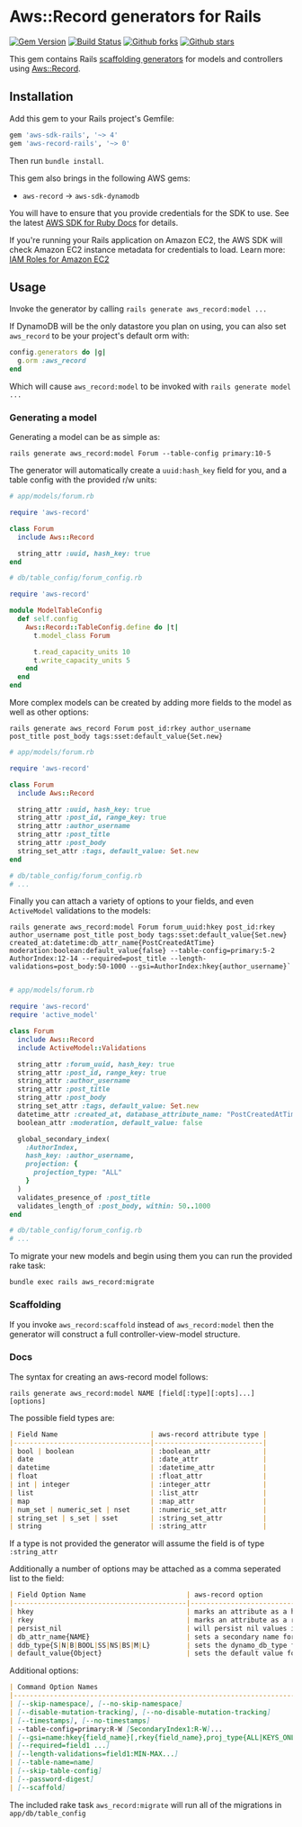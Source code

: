 # Aws::Record generators for Rails

[![Gem Version](https://badge.fury.io/rb/aws-record-rails.svg)](https://badge.fury.io/rb/aws-record-rails)
[![Build Status](https://github.com/aws/aws-record-rails/workflows/CI/badge.svg)](https://github.com/aws/aws-record-rails/actions)
[![Github forks](https://img.shields.io/github/forks/aws/aws-record-rails.svg)](https://github.com/aws/aws-record-rails/network)
[![Github stars](https://img.shields.io/github/stars/aws/aws-record-rails.svg)](https://github.com/aws/aws-record-rails/stargazers)

This gem contains Rails
[scaffolding generators](https://guides.rubyonrails.org/getting_started.html#mvc-and-you)
for models and controllers using
[Aws::Record](https://docs.aws.amazon.com/sdk-for-ruby/aws-record/api/Aws/Record.html).

## Installation

Add this gem to your Rails project's Gemfile:

```ruby
gem 'aws-sdk-rails', '~> 4'
gem 'aws-record-rails', '~> 0'
```

Then run `bundle install`.

This gem also brings in the following AWS gems:

* `aws-record` -> `aws-sdk-dynamodb`

You will have to ensure that you provide credentials for the SDK to use. See the
latest [AWS SDK for Ruby Docs](https://docs.aws.amazon.com/sdk-for-ruby/v3/api/index.html#Configuration)
for details.

If you're running your Rails application on Amazon EC2, the AWS SDK will
check Amazon EC2 instance metadata for credentials to load. Learn more:
[IAM Roles for Amazon EC2](http://docs.aws.amazon.com/AWSEC2/latest/UserGuide/iam-roles-for-amazon-ec2.html)

## Usage

Invoke the generator by calling `rails generate aws_record:model ...`

If DynamoDB will be the only datastore you plan on using, you can also set
`aws_record` to be your project's default orm with:

```ruby
config.generators do |g|
  g.orm :aws_record
end
```

Which will cause `aws_record:model` to be invoked with `rails generate model ...`

### Generating a model

Generating a model can be as simple as:

    rails generate aws_record:model Forum --table-config primary:10-5

The generator will automatically create a `uuid:hash_key` field for you, and
a table config with the provided r/w units:

```ruby
# app/models/forum.rb

require 'aws-record'

class Forum
  include Aws::Record

  string_attr :uuid, hash_key: true
end

# db/table_config/forum_config.rb

require 'aws-record'

module ModelTableConfig
  def self.config
    Aws::Record::TableConfig.define do |t|
      t.model_class Forum

      t.read_capacity_units 10
      t.write_capacity_units 5
    end
  end
end
```

More complex models can be created by adding more fields to the model as well as other options:

    rails generate aws_record Forum post_id:rkey author_username post_title post_body tags:sset:default_value{Set.new}

```ruby
# app/models/forum.rb

require 'aws-record'

class Forum
  include Aws::Record

  string_attr :uuid, hash_key: true
  string_attr :post_id, range_key: true
  string_attr :author_username
  string_attr :post_title
  string_attr :post_body
  string_set_attr :tags, default_value: Set.new
end

# db/table_config/forum_config.rb
# ...
```

Finally you can attach a variety of options to your fields, and even
`ActiveModel` validations to the models:

    rails generate aws_record:model Forum forum_uuid:hkey post_id:rkey author_username post_title post_body tags:sset:default_value{Set.new} created_at:datetime:db_attr_name{PostCreatedAtTime} moderation:boolean:default_value{false} --table-config=primary:5-2 AuthorIndex:12-14 --required=post_title --length-validations=post_body:50-1000 --gsi=AuthorIndex:hkey{author_username}`

```ruby

# app/models/forum.rb

require 'aws-record'
require 'active_model'

class Forum
  include Aws::Record
  include ActiveModel::Validations

  string_attr :forum_uuid, hash_key: true
  string_attr :post_id, range_key: true
  string_attr :author_username
  string_attr :post_title
  string_attr :post_body
  string_set_attr :tags, default_value: Set.new
  datetime_attr :created_at, database_attribute_name: "PostCreatedAtTime"
  boolean_attr :moderation, default_value: false

  global_secondary_index(
    :AuthorIndex,
    hash_key: :author_username,
    projection: {
      projection_type: "ALL"
    }
  )
  validates_presence_of :post_title
  validates_length_of :post_body, within: 50..1000
end

# db/table_config/forum_config.rb
# ...

```

To migrate your new models and begin using them you can run the provided rake task:

    bundle exec rails aws_record:migrate

### Scaffolding

If you invoke `aws_record:scaffold` instead of `aws_record:model` then the
generator will construct a full controller-view-model structure. 

### Docs

The syntax for creating an aws-record model follows:

`rails generate aws_record:model NAME [field[:type][:opts]...] [options]`

The possible field types are:

```markdown
| Field Name                       | aws-record attribute type |
|----------------------------------|---------------------------|
| bool | boolean                   | :boolean_attr             |
| date                             | :date_attr                |
| datetime                         | :datetime_attr            |
| float                            | :float_attr               |
| int | integer                    | :integer_attr             |
| list                             | :list_attr                |
| map                              | :map_attr                 |
| num_set | numeric_set | nset     | :numeric_set_attr         |
| string_set | s_set | sset        | :string_set_attr          |
| string                           | :string_attr              |
```

If a type is not provided the generator will assume the field is of type `:string_attr`

Additionally a number of options may be attached as a comma seperated list to the field:

```markdown
| Field Option Name                         | aws-record option                                                                   |
|-------------------------------------------|-------------------------------------------------------------------------------------|
| hkey                                      | marks an attribute as a hash_key                                                    |
| rkey                                      | marks an attribute as a range_key                                                   |
| persist_nil                               | will persist nil values in a attribute                                              |
| db_attr_name{NAME}                        | sets a secondary name for an attribute, these must be unique across attribute names |
| ddb_type{S|N|B|BOOL|SS|NS|BS|M|L}         | sets the dynamo_db_type for an attribute                                            |
| default_value{Object}                     | sets the default value for an attribute                                             |
```

Additional options:

```markdown
| Command Option Names                                                                   | Purpose                                                                                                                            |
|----------------------------------------------------------------------------------------|------------------------------------------------------------------------------------------------------------------------------------|
| [--skip-namespace], [--no-skip-namespace]                                              | Skip namespace (affects only isolated applications)                                                                                |
| [--disable-mutation-tracking], [--no-disable-mutation-tracking]                        | Disables dirty tracking                                                                                                            |
| [--timestamps], [--no-timestamps]                                                      | Adds created, updated timestamps to the model                                                                                      |
| --table-config=primary:R-W [SecondaryIndex1:R-W]...                                    | Declares the r/w units for the model as well as any secondary indexes                                                          |
| [--gsi=name:hkey{field_name}[,rkey{field_name},proj_type{ALL|KEYS_ONLY|INCLUDE}]...]   | Allows for the declaration of secondary indexes                                                                                    |
| [--required=field1 ...]                                                                | A list of attributes that are required for an instance of the model                                                               |
| [--length-validations=field1:MIN-MAX...]                                               | Validations on the length of attributes in a model                                                                                 |
| [--table-name=name]                                                                    | Sets the name of the table in DynamoDB, if different than the model name                                                        |
| [--skip-table-config]                                                                  | Doesn't generate a table config for the model                                                                                      |
| [--password-digest]                                                                    | Adds a password field (note that you must have bcrypt has a dependency) that automatically hashes and manages the model password |
| [--scaffold]                                                                           | Adds helpers methods that are used by the scaffolding                                                                              |
```

The included rake task `aws_record:migrate` will run all of the migrations in `app/db/table_config`
